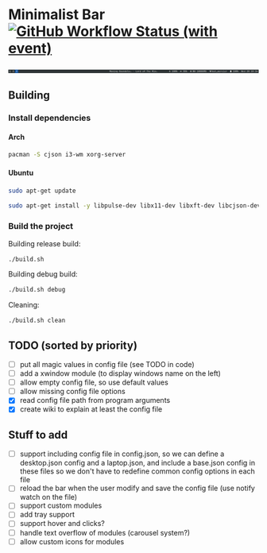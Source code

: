# Minimalist Bar [![GitHub Workflow Status (with event)](https://img.shields.io/github/actions/workflow/status/flipflop133/minimalist-bar/makefile.yml)](https://github.com/flipflop133/minimalist-bar/actions)

![Bar preview](preview.png)

## Building

### Install dependencies

#### Arch

```bash
pacman -S cjson i3-wm xorg-server
```

#### Ubuntu

```bash
sudo apt-get update
```

```bash
sudo apt-get install -y libpulse-dev libx11-dev libxft-dev libcjson-dev libbluetooth-dev libfreetype6-dev i3-wm libxrandr-dev xserver-xorg-dev
```

### Build the project

Building release build:

```bash
./build.sh
```

Building debug build:

```bash
./build.sh debug
```

Cleaning:

```bash
./build.sh clean
```

## TODO (sorted by priority)

- [ ] put all magic values in config file (see TODO in code)
- [ ] add a xwindow module (to display windows name on the left)
- [ ] allow empty config file, so use default values
- [ ] allow missing config file options
- [x] read config file path from program arguments
- [x] create wiki to explain at least the config file

## Stuff to add

- [ ] support including config file in config.json, so we can define a desktop.json config and a laptop.json, and include a base.json config in these files so we don't have to redefine common config options in each file
- [ ] reload the bar when the user modify and save the config file (use notify watch on the file)
- [ ] support custom modules
- [ ] add tray support
- [ ] support hover and clicks?
- [ ] handle text overflow of modules (carousel system?)
- [ ] allow custom icons for modules
